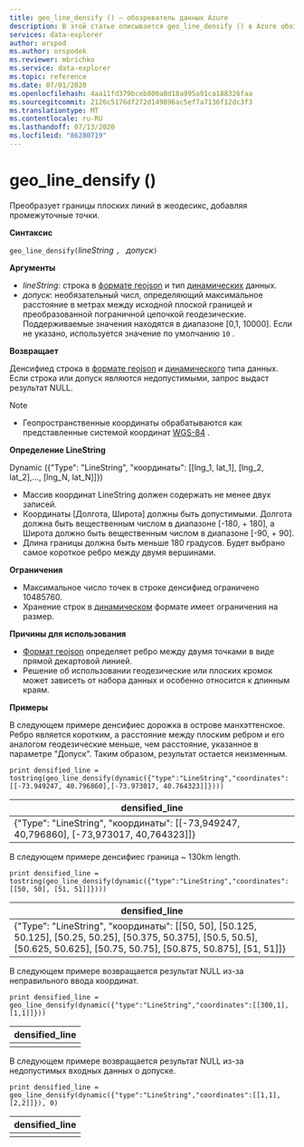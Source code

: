 ```yaml
---
title: geo_line_densify () — обозреватель данных Azure
description: В этой статье описывается geo_line_densify () в Azure обозреватель данных.
services: data-explorer
author: orspod
ms.author: orspodek
ms.reviewer: mbrichko
ms.service: data-explorer
ms.topic: reference
ms.date: 07/01/2020
ms.openlocfilehash: 4aa11fd379bceb800a8d18a995a91ca188326faa
ms.sourcegitcommit: 2126c5176df272d149896ac5ef7a7136f12dc3f3
ms.translationtype: MT
ms.contentlocale: ru-RU
ms.lasthandoff: 07/13/2020
ms.locfileid: "86280719"
---
```

# <a name="geo_line_densify"></a>geo_line_densify ()

Преобразует границы плоских линий в жеодесикс, добавляя промежуточные точки.

**Синтаксис**

`geo_line_densify(`*lineString* `, ` *допуск*`)`

**Аргументы**

* *lineString*: строка в [формате геоjson](https://tools.ietf.org/html/rfc7946) и тип [динамических](./scalar-data-types/dynamic.md) данных.
* *допуск*: необязательный числ, определяющий максимальное расстояние в метрах между исходной плоской границей и преобразованной пограничной цепочкой геодезические. Поддерживаемые значения находятся в диапазоне [0,1, 10000]. Если не указано, используется значение по умолчанию `10` .

**Возвращает**

Денсифиед строка в [формате геоjson](https://tools.ietf.org/html/rfc7946) и [динамического](./scalar-data-types/dynamic.md) типа данных. Если строка или допуск являются недопустимыми, запрос выдаст результат NULL.

> [!NOTE]
> * Геопространственные координаты обрабатываются как представленные системой координат [WGS-84](https://earth-info.nga.mil/GandG/update/index.php?action=home) .

**Определение LineString**

Dynamic ({"Type": "LineString", "координаты": [[lng_1, lat_1], [lng_2, lat_2],..., [lng_N, lat_N]]})

* Массив координат LineString должен содержать не менее двух записей.
* Координаты [Долгота, Широта] должны быть допустимыми. Долгота должна быть вещественным числом в диапазоне [-180, + 180], а Широта должно быть вещественным числом в диапазоне [-90, + 90].
* Длина границы должна быть меньше 180 градусов. Будет выбрано самое короткое ребро между двумя вершинами.

**Ограничения**

* Максимальное число точек в строке денсифиед ограничено 10485760.
* Хранение строк в [динамическом](./scalar-data-types/dynamic.md) формате имеет ограничения на размер.

**Причины для использования**

* [Формат геоjson](https://tools.ietf.org/html/rfc7946) определяет ребро между двумя точками в виде прямой декартовой линией.
* Решение об использовании геодезические или плоских кромок может зависеть от набора данных и особенно относится к длинным краям.

**Примеры**

В следующем примере денсифиес дорожка в острове манхэттенское. Ребро является коротким, а расстояние между плоским ребром и его аналогом геодезические меньше, чем расстояние, указанное в параметре "Допуск". Таким образом, результат остается неизменным.

```kusto
print densified_line = tostring(geo_line_densify(dynamic({"type":"LineString","coordinates":[[-73.949247, 40.796860],[-73.973017, 40.764323]]})))
```

|densified_line|
|---|
|{"Type": "LineString", "координаты": [[-73,949247, 40,796860], [-73,973017, 40,764323]]}|

В следующем примере денсифиес граница ~ 130km length.

```kusto
print densified_line = tostring(geo_line_densify(dynamic({"type":"LineString","coordinates":[[50, 50], [51, 51]]})))
```

|densified_line|
|---|
|{"Type": "LineString", "координаты": [[50, 50], [50.125, 50.125], [50.25, 50.25], [50.375, 50.375], [50.5, 50.5], [50.625, 50.625], [50.75, 50.75], [50.875, 50.875], [51, 51]]}|

В следующем примере возвращается результат NULL из-за неправильного ввода координат.

```kusto
print densified_line = geo_line_densify(dynamic({"type":"LineString","coordinates":[[300,1],[1,1]]}))
```

|densified_line|
|---|
||

В следующем примере возвращается результат NULL из-за недопустимых входных данных о допуске.

```kusto
print densified_line = geo_line_densify(dynamic({"type":"LineString","coordinates":[[1,1],[2,2]]}), 0)
```

|densified_line|
|---|
||
